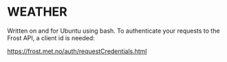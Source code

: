 # WEATHER

Written on and for Ubuntu using bash. To authenticate your requests to the Frost API, a client id is needed:

https://frost.met.no/auth/requestCredentials.html

